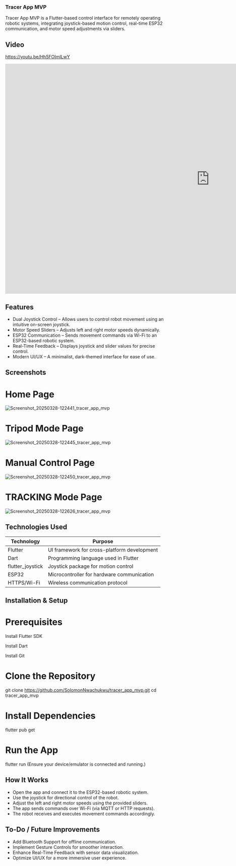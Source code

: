 ### Tracer App MVP
 Tracer App MVP is a Flutter-based control interface for remotely operating robotic systems, integrating joystick-based motion control, real-time ESP32 communication, and motor speed adjustments via sliders.

## Video

https://youtu.be/Hh5FOImILwY
<iframe width="1294" height="729" src="https://www.youtube.com/embed/Hh5FOImILwY" title="EvoBot- The Robotic Tripod" frameborder="0" allow="accelerometer; autoplay; clipboard-write; encrypted-media; gyroscope; picture-in-picture; web-share" referrerpolicy="strict-origin-when-cross-origin" allowfullscreen></iframe>


## Features
- Dual Joystick Control – Allows users to control robot movement using an intuitive on-screen joystick.
- Motor Speed Sliders – Adjusts left and right motor speeds dynamically.
- ESP32 Communication – Sends movement commands via Wi-Fi to an ESP32-based robotic system.
- Real-Time Feedback – Displays joystick and slider values for precise control.
- Modern UI/UX – A minimalist, dark-themed interface for ease of use.

## Screenshots
# Home Page
![Screenshot_20250328-122441_tracer_app_mvp](https://github.com/user-attachments/assets/a1484096-7af8-4f20-b692-7b8e27dee003)
# Tripod Mode Page
![Screenshot_20250328-122445_tracer_app_mvp](https://github.com/user-attachments/assets/838cff56-fdcc-4390-b044-2398c091077b)
# Manual Control Page
![Screenshot_20250328-122450_tracer_app_mvp](https://github.com/user-attachments/assets/f673490c-8222-4231-b500-bcc81c18addb)
# TRACKING Mode Page
![Screenshot_20250328-122626_tracer_app_mvp](https://github.com/user-attachments/assets/6059ba8b-2941-4d5d-a7e6-43342ade0c46)






## Technologies Used
|Technology|	Purpose|
|----------|--------|
|Flutter|	UI framework for cross-platform development|
|Dart|	Programming language used in Flutter|
|flutter_joystick|	Joystick package for motion control|
|ESP32|	Microcontroller for hardware communication|
|HTTPS/Wi-Fi|	Wireless communication protocol|


## Installation & Setup
# Prerequisites
Install Flutter SDK 

Install Dart 

Install Git 

 # Clone the Repository

git clone https://github.com/SolomonNwachukwu/tracer_app_mvp.git
cd tracer_app_mvp
# Install Dependencies

flutter pub get
# Run the App
flutter run
(Ensure your device/emulator is connected and running.)

## How It Works
- Open the app and connect it to the ESP32-based robotic system.
- Use the joystick for directional control of the robot.
- Adjust the left and right motor speeds using the provided sliders.
- The app sends commands over Wi-Fi (via MQTT or HTTP requests).
- The robot receives and executes movement commands accordingly.

## To-Do / Future Improvements
- Add Bluetooth Support for offline communication.
- Implement Gesture Controls for smoother interaction.
- Enhance Real-Time Feedback with sensor data visualization.
- Optimize UI/UX for a more immersive user experience.

